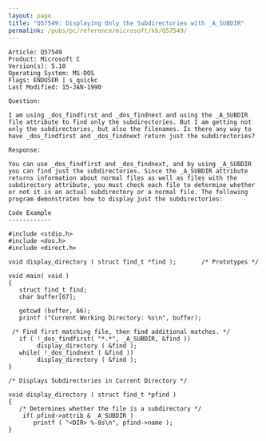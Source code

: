 ```yaml
---
layout: page
title: "Q57549: Displaying Only the Subdirectories with _A_SUBDIR"
permalink: /pubs/pc/reference/microsoft/kb/Q57549/
---
```


	Article: Q57549
	Product: Microsoft C
	Version(s): 5.10
	Operating System: MS-DOS
	Flags: ENDUSER | s_quickc
	Last Modified: 15-JAN-1990
	
	Question:
	
	I am using _dos_findfirst and _dos_findnext and using the _A_SUBDIR
	file attribute to find only the subdirectories. But I am getting not
	only the subdirectories, but also the filenames. Is there any way to
	have _dos_findfirst and _dos_findnext return just the subdirectories?
	
	Response:
	
	You can use _dos_findfirst and _dos_findnext, and by using _A_SUBDIR
	you can find just the subdirectories. Since the _A_SUBDIR attribute
	returns information about normal files as well as files with the
	subdirectory attribute, you must check each file to determine whether
	or not it is an actual subdirectory or a normal file. The following
	program demonstrates how to display just the subdirectories:
	
	Code Example
	------------
	
	#include <stdio.h>
	#include <dos.h>
	#include <direct.h>
	
	void display_directory ( struct find_t *find );       /* Prototypes */
	
	void main( void )
	{
	   struct find_t find;
	   char buffer[67];
	
	   getcwd (buffer, 66);
	   printf ("Current Working Directory: %s\n", buffer);
	
	 /* Find first matching file, then find additional matches. */
	   if ( !_dos_findfirst( "*.*", _A_SUBDIR, &find ))
	        display_directory ( &find );
	   while( !_dos_findnext ( &find ))
	        display_directory ( &find );
	}
	
	/* Displays Subdirectories in Current Directory */
	
	void display_directory ( struct find_t *pfind )
	{
	   /* Determines whether the file is a subdirectory */
	    if( pfind->attrib & _A_SUBDIR )
	       printf ( "<DIR> %-8s\n", pfind->name );
	}

